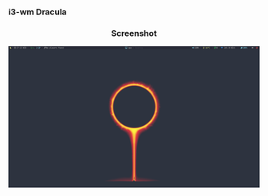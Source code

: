 ### i3-wm Dracula

<h3 style="text-align: center;">

  Screenshot

</h3>

<div style="text-align: center;">

![screenshot](Screenshots.png)

</div>
